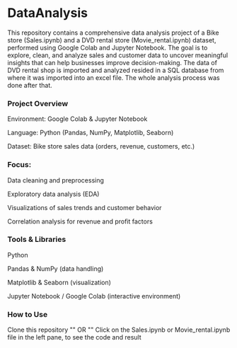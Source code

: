 # DataAnalysis
This repository contains a comprehensive data analysis project of a Bike store (Sales.ipynb) and a DVD rental store (Movie_rental.ipynb) dataset, performed using Google Colab and Jupyter Notebook. The goal is to explore, clean, and analyze sales and customer data to uncover meaningful insights that can help businesses improve decision-making. The data of DVD rental shop is imported and analyzed resided in a SQL database from where it was imported into an excel file. The whole analysis process was done after that.

### Project Overview
Environment: Google Colab & Jupyter Notebook

Language: Python (Pandas, NumPy, Matplotlib, Seaborn)

Dataset: Bike store sales data (orders, revenue, customers, etc.)

### Focus:
Data cleaning and preprocessing

Exploratory data analysis (EDA)

Visualizations of sales trends and customer behavior

Correlation analysis for revenue and profit factors

### Tools & Libraries
Python

Pandas & NumPy (data handling)

Matplotlib & Seaborn (visualization)

Jupyter Notebook / Google Colab (interactive environment)

### How to Use
Clone this repository "" OR ""
Click on the Sales.ipynb or Movie_rental.ipynb file in the left pane, to see the code and result
